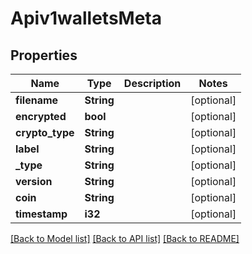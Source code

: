 # Apiv1walletsMeta

## Properties
Name | Type | Description | Notes
------------ | ------------- | ------------- | -------------
**filename** | **String** |  | [optional] 
**encrypted** | **bool** |  | [optional] 
**crypto_type** | **String** |  | [optional] 
**label** | **String** |  | [optional] 
**_type** | **String** |  | [optional] 
**version** | **String** |  | [optional] 
**coin** | **String** |  | [optional] 
**timestamp** | **i32** |  | [optional] 

[[Back to Model list]](../README.md#documentation-for-models) [[Back to API list]](../README.md#documentation-for-api-endpoints) [[Back to README]](../README.md)


